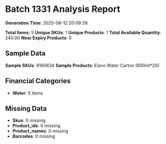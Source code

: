 # Batch 1331 Analysis Report

**Generation Time**: 2025-08-12 20:09:39

**Total Items**: 5
**Unique SKUs**: 1
**Unique Products**: 1
**Total Available Quantity**: 240.00
**Near Expiry Products**: 0

## Sample Data
**Sample SKUs**: 9160634
**Sample Products**: Elano Water Carton (600ml*20)

## Financial Categories
- **Water**: 5 items

## Missing Data
- **Skus**: 0 missing
- **Product_ids**: 0 missing
- **Product_names**: 0 missing
- **Barcodes**: 0 missing
